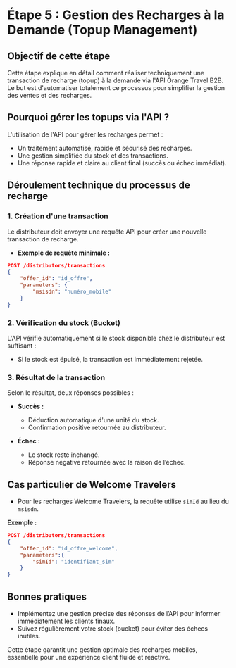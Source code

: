 # Étape 5 : Gestion des Recharges à la Demande (Topup Management)

## Objectif de cette étape

Cette étape explique en détail comment réaliser techniquement une transaction de recharge (topup) à la demande via l'API Orange Travel B2B. Le but est d'automatiser totalement ce processus pour simplifier la gestion des ventes et des recharges.

## Pourquoi gérer les topups via l'API ?

L'utilisation de l'API pour gérer les recharges permet :

- Un traitement automatisé, rapide et sécurisé des recharges.
- Une gestion simplifiée du stock et des transactions.
- Une réponse rapide et claire au client final (succès ou échec immédiat).

## Déroulement technique du processus de recharge

### 1. Création d'une transaction

Le distributeur doit envoyer une requête API pour créer une nouvelle transaction de recharge.

- **Exemple de requête minimale :**

```json
POST /distributors/transactions
{
    "offer_id": "id_offre",
    "parameters": {
        "msisdn": "numéro_mobile"
    }
}
```

### 2. Vérification du stock (Bucket)

L'API vérifie automatiquement si le stock disponible chez le distributeur est suffisant :

- Si le stock est épuisé, la transaction est immédiatement rejetée.

### 3. Résultat de la transaction

Selon le résultat, deux réponses possibles :

- **Succès :**
  - Déduction automatique d'une unité du stock.
  - Confirmation positive retournée au distributeur.

- **Échec :**
  - Le stock reste inchangé.
  - Réponse négative retournée avec la raison de l’échec.

## Cas particulier de Welcome Travelers

- Pour les recharges Welcome Travelers, la requête utilise `simId` au lieu du `msisdn`.

**Exemple :**

```json
POST /distributors/transactions
{
    "offer_id": "id_offre_welcome",
    "parameters":{
        "simId": "identifiant_sim"
    }
}
```

## Bonnes pratiques

- Implémentez une gestion précise des réponses de l’API pour informer immédiatement les clients finaux.
- Suivez régulièrement votre stock (bucket) pour éviter des échecs inutiles.

Cette étape garantit une gestion optimale des recharges mobiles, essentielle pour une expérience client fluide et réactive.

